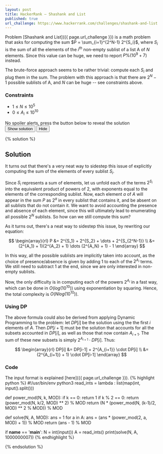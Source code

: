 ```yaml
---
layout: post
title: HackerRank – Shashank and List
published: true
url_challenge: https://www.hackerrank.com/challenges/shashank-and-list
---
```


Problem [Shashank and List]({{ page.url_challenge }}) is a math problem that asks for computing the sum $P = \sum_{i=1}^{2^N-1} 2^{S_i}$, where $S_i$ is the sum of all the elements of the $i^{th}$ non-empty sublist of a list A of $N$ elements. Since this value can be huge, we need to report $P \% (10^9+7)$ instead.

<!--more-->

The brute-force approach seems to be rather trivial: compute each $S_i$ and plug them in the sum. The problem with this approach is that there are $2^N-1$ possible sublists of A, and $N$ can be huge -- see constraints above.

### Constraints

* $1 \le N \le 10^5$
* $0 \le A_i \le 10^{10}$


<div class="message">
No spoiler alerts, press the button below to reveal the solution
</div>
<button class="toggle-solution show" href="#">Show solution</button>
<button class="toggle-solution hide" href="#">Hide</button>

{% solution %}
## Solution

It turns out that there's a very neat way to sidestep this issue of explicitly computing the sum of the elements of every sublist $S_i$.

Since $S_i$ represents a sum of elements, let us unfold each of the terms $2^{S_i}$ into the equivalent product of powers of 2, with exponents equal to the elements of the corresponding sublist. Now, each element $a$ of $A$ will appear in the sum $P$ as $2^a$ in every sublist that contains it, and be absent on all sublists that do not contain it. We want to avoid accounting the presence and absence of each element, since this will ultimately lead to enumerating all possible $2^N$ sublists. So how can we still compute this sum?

As it turns out, there's a neat way to sidestep this issue, by rewriting our equation:

$$
\begin{array}{rl}
 P &= 2^{S_1} + 2^{S_2} + \dots + 2^{S_{2^N-1}} \\
   &= (2^{A_1} + 1)(2^{A_2} + 1) \dots (2^{A_N} + 1) - 1
\end{array}
$$

In this way, all the possible sublists are implicitly taken into account, as the choice of presence/absence is given by adding 1 to each of the $2^{A_i}$ terms. We still need to subtract 1 at the end, since we are only interested in non-empty sublists.

Now, the only difficulty is in computing each of the powers $2^{A_i}$ in a fast way, which can be done in $O(log(10^{10}))$ using exponentiation by squaring. Hence, the total complexity is $O(Nlog(10^{10}))$.

### Using DP

The above formula could also be derived from applying Dynamic Programming to the problem: let $DP[i]$ be the solution using the the first $i$ elements of $A$. Then $DP[i+1]$ must be the solution that accounts for all the subsets accounted in $DP[i]$, as well as those that now contain $A_{i+1}$. The sum of these new subsets is simply $2^{A_{i+1}} \cdot DP[i]$. Thus:

$$
\begin{array}{rl}
  DP[i] &= DP[i-1] + 2^{A_{i+1}} \cdot DP[i] \\
        &= (2^{A_{i+1}} + 1) \cdot DP[i-1]
\end{array}
$$

### Code

The input format is explained [here]({{ page.url_challenge }}).
{% highlight python %}
#!/usr/bin/env python3
read_ints = lambda : list(map(int, input().split()))

def power_mod(N, k, MOD):
    if k == 0:
        return 1
    if k % 2 == 0:
        return (power_mod(N, k/2, MOD) ** 2) % MOD
    return (N * (power_mod(N, (k-1)/2, MOD) ** 2 % MOD)) % MOD

def solve(N, A, MOD):
    ans = 1
    for a in A:
        ans = (ans * (power_mod(2, a, MOD) + 1)) % MOD
    return (ans - 1) % MOD

if __name__ == '__main__':
    N = int(input())
    A = read_ints()
    print(solve(N, A, 1000000007))
{% endhighlight %}


{% endsolution %}
